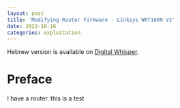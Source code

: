 ```yaml
---
layout: post
title: 'Modifying Router Firmware - Linksys WRT160N V3'
date: 2022-10-16
categories: exploitation
---
```


Hebrew version is available on [Digital Whisper](https://google.com).

# Preface

I have a router.
this is a test
